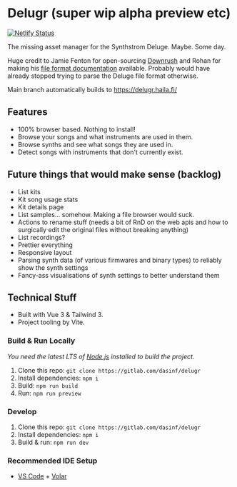 # Delugr (super wip alpha preview etc)

[![Netlify Status](https://api.netlify.com/api/v1/badges/4bc18d98-eeba-4601-857c-632ebe0d373a/deploy-status)](https://app.netlify.com/sites/delugr/deploys)

The missing asset manager for the Synthstrom Deluge. Maybe. Some day.

Huge credit to Jamie Fenton for open-sourcing [Downrush](github.com/jamiefaye/downrush) and Rohan for making his [file format documentation](https://docs.google.com/document/d/11DUuuE1LBYOVlluPA9McT1_dT4AofZ5jnUD5eHvj7Vs/edit) available. Probably would have already stopped trying to parse the Deluge file format otherwise.

Main branch automatically builds to <https://delugr.haila.fi/>

## Features

- 100% browser based. Nothing to install!
- Browse your songs and what instruments are used in them.
- Browse synths and see what songs they are used in.
- Detect songs with instruments that don't currently exist.

## Future things that would make sense (backlog)

- List kits
- Kit song usage stats
- Kit details page
- List samples... somehow. Making a file browser would suck.
- Actions to rename stuff (needs a bit of RnD on the web apis and how to surgically edit the original files without breaking anything)
- List recordings?
- Prettier everything
- Responsive layout
- Parsing synth data (of various firmwares and binary types) to reliably show the synth settings
- Fancy-ass visualisations of synth settings to better understand them

## Technical Stuff

- Built with Vue 3 & Tailwind 3.
- Project tooling by Vite.

### Build & Run Locally

*You need the latest LTS of [Node.js](https://nodejs.org/) installed to build the project.*

1. Clone this repo: `git clone https://gitlab.com/dasinf/delugr`
1. Install dependencies: `npm i`
1. Build: `npm run build`
1. Run: `npm run preview`

### Develop

1. Clone this repo: `git clone https://gitlab.com/dasinf/delugr`
1. Install dependencies: `npm i`
1. Build & run: `npm run dev`

### Recommended IDE Setup

- [VS Code](https://code.visualstudio.com/) + [Volar](https://marketplace.visualstudio.com/items?itemName=johnsoncodehk.volar)
